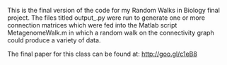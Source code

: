 This is the final version of the code for my Random Walks in Biology final project.  The files titled output_.py were run to generate one or more connection matrices which were fed into the Matlab script MetagenomeWalk.m in which a random walk on the connectivity graph could produce a variety of data.

The final paper for this class can be found at: http://goo.gl/c1eB8